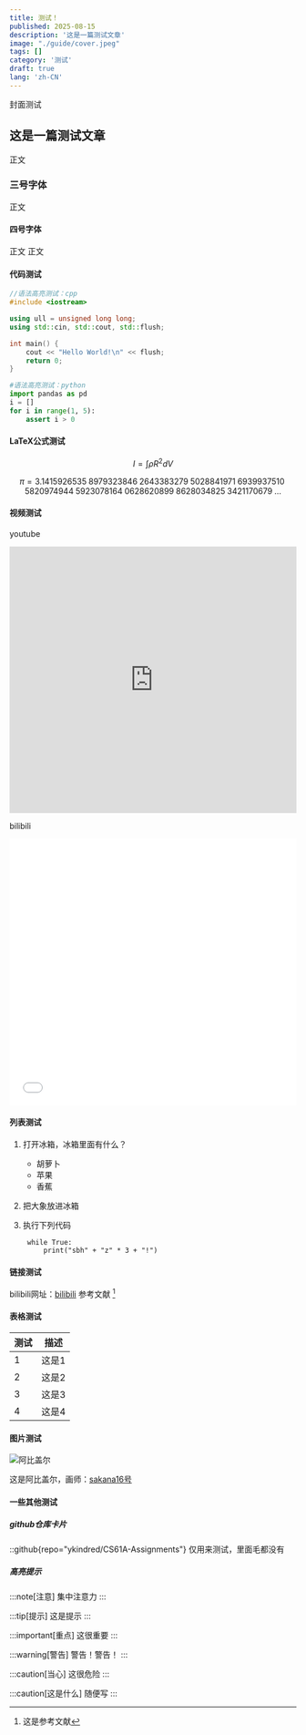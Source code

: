 ```yaml
---
title: 测试！
published: 2025-08-15
description: '这是一篇测试文章'
image: "./guide/cover.jpeg"
tags: []
category: '测试'
draft: true
lang: 'zh-CN'
---
```



封面测试

## 这是一篇测试文章
正文
### 三号字体
正文
#### 四号字体
正文
正文

#### 代码测试

```cpp
//语法高亮测试：cpp
#include <iostream>

using ull = unsigned long long;
using std::cin, std::cout, std::flush;

int main() {
    cout << "Hello World!\n" << flush;
    return 0;
}
```

```python
#语法高亮测试：python
import pandas as pd
i = []
for i in range(1, 5):
    assert i > 0
```

#### LaTeX公式测试
$$I = \int \rho R^{2} dV$$

$$
\begin{equation*}
\pi
=3.1415926535
 \;8979323846\;2643383279\;5028841971\;6939937510\;5820974944
 \;5923078164\;0628620899\;8628034825\;3421170679\;\ldots
\end{equation*}
$$

#### 视频测试
youtube
<iframe width="100%" height="468" src="https://www.youtube.com/embed/5gIf0_xpFPI?si=N1WTorLKL0uwLsU_" title="YouTube video player" frameborder="0" allow="accelerometer; autoplay; clipboard-write; encrypted-media; gyroscope; picture-in-picture; web-share" allowfullscreen></iframe>

bilibili
<iframe width="100%" height="468" src="//player.bilibili.com/player.html?bvid=BV1p64y1e7F1&p=1" scrolling="no"  frameborder="no" framespacing="0" allowfullscreen="true"> </iframe>

#### 列表测试
1. 打开冰箱，冰箱里面有什么？

    - 胡萝卜
    - 苹果
    - 香蕉

2. 把大象放进冰箱

3. 执行下列代码
   
        while True:
            print("sbh" + "z" * 3 + "!")
        
#### 链接测试
bilibili网址：[bilibili](http://bilibili.com)
参考文献 [^1]
[^1]: 这是参考文献

#### 表格测试
| 测试 | 描述|
|-|---------|
| 1       | 这是1                                                                                                                                                                                      |
| 2   | 这是2                                                                                                                                                                            |
| 3 | 这是3                                                                                                                                                   |
| 4       | 这是4 |

#### 图片测试

![阿比盖尔](../../assets/images/1749834405431.jpeg)

这是阿比盖尔，画师：[sakana16号](https://space.bilibili.com/7922769)

#### 一些其他测试
##### github仓库卡片
::github{repo="ykindred/CS61A-Assignments"}
仅用来测试，里面毛都没有

##### 高亮提示
:::note[注意]
集中注意力
:::

:::tip[提示]
这是提示
:::

:::important[重点]
这很重要
:::

:::warning[警告]
警告！警告！
:::

:::caution[当心]
这很危险
:::

:::caution[这是什么]
随便写
:::